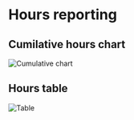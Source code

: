 # Hours reporting
## Cumilative hours chart
![Cumulative chart](https://docs.google.com/spreadsheets/d/e/2PACX-1vR8e4lDniV2pX9_pu8wbP9IXqoa7JgjtG0SMhtyJHo_0XKcT2yfLmp3KdeAs8gzZJ_llwX2tqfqbFEH/pubchart?oid=436322113&format=image)

## Hours table
![Table](https://docs.google.com/spreadsheets/d/e/2PACX-1vR8e4lDniV2pX9_pu8wbP9IXqoa7JgjtG0SMhtyJHo_0XKcT2yfLmp3KdeAs8gzZJ_llwX2tqfqbFEH/pubchart?oid=1855353229&format=image)




